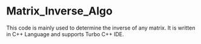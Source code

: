 # Matrix_Inverse_Algo
This code is mainly used to determine the inverse of any matrix. It is written in C++ Language and supports Turbo C++ IDE.

